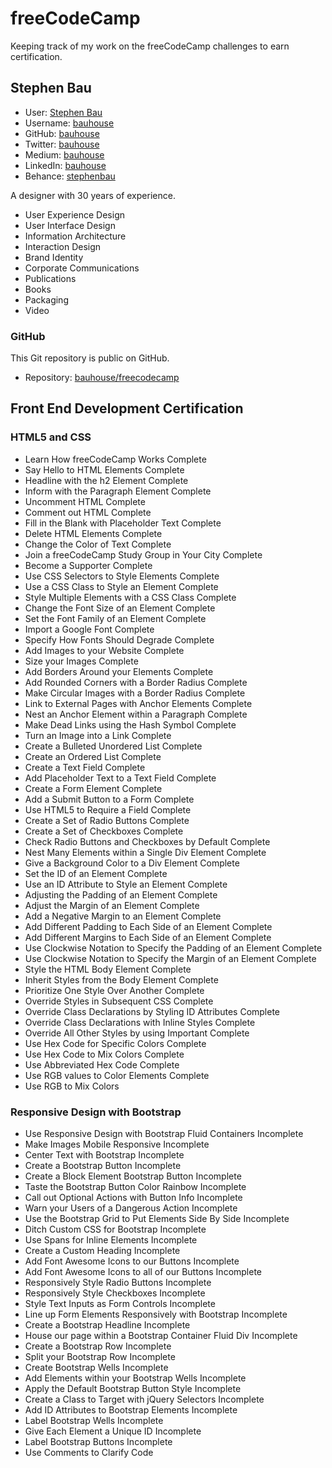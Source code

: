# freeCodeCamp

Keeping track of my work on the freeCodeCamp challenges to earn certification.

## Stephen Bau

- User: [Stephen Bau](https://www.freecodecamp.org/bauhouse)
- Username: [bauhouse](https://www.freecodecamp.org/bauhouse)
- GitHub: [bauhouse](https://github.com/bauhouse/)
- Twitter: [bauhouse](https://twitter.com/bauhouse/)
- Medium: [bauhouse](https://medium.com/@bauhouse)
- LinkedIn: [bauhouse](https://www.linkedin.com/in/bauhouse/)
- Behance: [stephenbau](https://www.behance.net/stephenbau)

A designer with 30 years of experience.

- User Experience Design
- User Interface Design
- Information Architecture
- Interaction Design
- Brand Identity
- Corporate Communications
- Publications
- Books
- Packaging
- Video


### GitHub

This Git repository is public on GitHub.

- Repository: [bauhouse/freecodecamp](https://github.com/bauhouse/freecodecamp)

## Front End Development Certification

### HTML5 and CSS

- Learn How freeCodeCamp Works Complete
- Say Hello to HTML Elements Complete
- Headline with the h2 Element Complete
- Inform with the Paragraph Element Complete
- Uncomment HTML Complete
- Comment out HTML Complete
- Fill in the Blank with Placeholder Text Complete
- Delete HTML Elements Complete
- Change the Color of Text Complete
- Join a freeCodeCamp Study Group in Your City Complete
- Become a Supporter Complete
- Use CSS Selectors to Style Elements Complete
- Use a CSS Class to Style an Element Complete
- Style Multiple Elements with a CSS Class Complete
- Change the Font Size of an Element Complete
- Set the Font Family of an Element Complete
- Import a Google Font Complete
- Specify How Fonts Should Degrade Complete
- Add Images to your Website Complete
- Size your Images Complete
- Add Borders Around your Elements Complete
- Add Rounded Corners with a Border Radius Complete
- Make Circular Images with a Border Radius Complete
- Link to External Pages with Anchor Elements Complete
- Nest an Anchor Element within a Paragraph Complete
- Make Dead Links using the Hash Symbol Complete
- Turn an Image into a Link Complete
- Create a Bulleted Unordered List Complete
- Create an Ordered List Complete
- Create a Text Field Complete
- Add Placeholder Text to a Text Field Complete
- Create a Form Element Complete
- Add a Submit Button to a Form Complete
- Use HTML5 to Require a Field Complete
- Create a Set of Radio Buttons Complete
- Create a Set of Checkboxes Complete
- Check Radio Buttons and Checkboxes by Default Complete
- Nest Many Elements within a Single Div Element Complete
- Give a Background Color to a Div Element Complete
- Set the ID of an Element Complete
- Use an ID Attribute to Style an Element Complete
- Adjusting the Padding of an Element Complete
- Adjust the Margin of an Element Complete
- Add a Negative Margin to an Element Complete
- Add Different Padding to Each Side of an Element Complete
- Add Different Margins to Each Side of an Element Complete
- Use Clockwise Notation to Specify the Padding of an Element Complete
- Use Clockwise Notation to Specify the Margin of an Element Complete
- Style the HTML Body Element Complete
- Inherit Styles from the Body Element Complete
- Prioritize One Style Over Another Complete
- Override Styles in Subsequent CSS Complete
- Override Class Declarations by Styling ID Attributes Complete
- Override Class Declarations with Inline Styles Complete
- Override All Other Styles by using Important Complete
- Use Hex Code for Specific Colors Complete
- Use Hex Code to Mix Colors Complete
- Use Abbreviated Hex Code Complete
- Use RGB values to Color Elements Complete
- Use RGB to Mix Colors

### Responsive Design with Bootstrap

- Use Responsive Design with Bootstrap Fluid Containers Incomplete
- Make Images Mobile Responsive Incomplete
- Center Text with Bootstrap Incomplete
- Create a Bootstrap Button Incomplete
- Create a Block Element Bootstrap Button Incomplete
- Taste the Bootstrap Button Color Rainbow Incomplete
- Call out Optional Actions with Button Info Incomplete
- Warn your Users of a Dangerous Action Incomplete
- Use the Bootstrap Grid to Put Elements Side By Side Incomplete
- Ditch Custom CSS for Bootstrap Incomplete
- Use Spans for Inline Elements Incomplete
- Create a Custom Heading Incomplete
- Add Font Awesome Icons to our Buttons Incomplete
- Add Font Awesome Icons to all of our Buttons Incomplete
- Responsively Style Radio Buttons Incomplete
- Responsively Style Checkboxes Incomplete
- Style Text Inputs as Form Controls Incomplete
- Line up Form Elements Responsively with Bootstrap Incomplete
- Create a Bootstrap Headline Incomplete
- House our page within a Bootstrap Container Fluid Div Incomplete
- Create a Bootstrap Row Incomplete
- Split your Bootstrap Row Incomplete
- Create Bootstrap Wells Incomplete
- Add Elements within your Bootstrap Wells Incomplete
- Apply the Default Bootstrap Button Style Incomplete
- Create a Class to Target with jQuery Selectors Incomplete
- Add ID Attributes to Bootstrap Elements Incomplete
- Label Bootstrap Wells Incomplete
- Give Each Element a Unique ID Incomplete
- Label Bootstrap Buttons Incomplete
- Use Comments to Clarify Code
